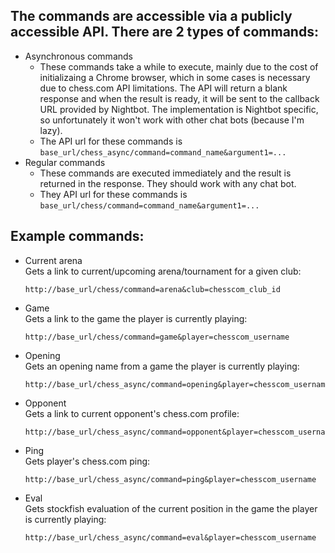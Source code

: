 
## The commands are accessible via a publicly accessible API. There are 2 types of commands:
- Asynchronous commands
  - These commands take a while to execute, mainly due to the cost of initializaing a Chrome browser,
  which in some cases is necessary due to chess.com API limitations. The API will return a blank response and
  when the result is ready, it will be sent to the callback URL provided by Nightbot. The implementation is Nightbot
  specific, so unfortunately it won't work with other chat bots (because I'm lazy).
  - The API url for these commands is `base_url/chess_async/command=command_name&argument1=...`
- Regular commands
  - These commands are executed immediately and the result is returned in the response. They should work with any chat bot.
  - They API url for these commands is `base_url/chess/command=command_name&argument1=...`

## Example commands:
- Current arena\
Gets a link to current/upcoming arena/tournament for a given club:
    ```
    http://base_url/chess/command=arena&club=chesscom_club_id
    ```
- Game\
Gets a link to the game the player is currently playing:
    ```
    http://base_url/chess/command=game&player=chesscom_username
    ```
- Opening\
Gets an opening name from a game the player is currently playing:
    ```
    http://base_url/chess_async/command=opening&player=chesscom_username
    ```
- Opponent\
Gets a link to current opponent's chess.com profile:
    ```
    http://base_url/chess_async/command=opponent&player=chesscom_username
    ```
- Ping\
Gets player's chess.com ping:
    ```
    http://base_url/chess_async/command=ping&player=chesscom_username
    ```
- Eval\
Gets stockfish evaluation of the current position in the game the player is currently playing:
    ```
    http://base_url/chess_async/command=eval&player=chesscom_username
    ```

